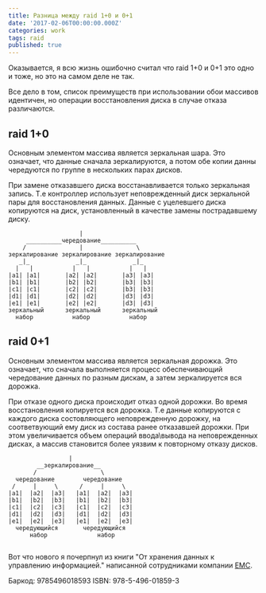 ```yaml
---
title: Разница между raid 1+0 и 0+1
date: '2017-02-06T00:00:00.000Z'
categories: work
tags: raid
published: true
---
```

Оказывается, я всю жизнь ошибочно считал что raid 1+0 и 0+1 это одно и тоже, но это на самом деле не так.

Все дело в том, список преимуществ при использовании обои массивов идентичен, но операции восстановления диска в случае отказа различаются. 

## raid 1+0

Основным элементом массива является зеркальная шара.
Это означает, что данные сначала зеркалируются, а потом обе копии данны чередуются по группе в нескольких парах дисков.

При замене отказавшего диска восстанавливается только зеркальная запись.
Т.е контроллер использует неповрежденный диск зеркальной пары для восстановления данных.
Данные с уцелевшего диска копируются на диск, установленный в качестве замены пострадавшему диску.

```
                    |
     __________чередование__________
    /               |               \
зеркалирование зеркалирование зеркалирование
   _|_             _|_             _|_
  |   |           |   |           |   |  
|a1| |a1|       |a2| |a2|       |a3| |a3|
|b1| |b1|       |b2| |b2|       |b3| |b3|
|c1| |c1|       |c2| |c2|       |b3| |b3|
|d1| |d1|       |d2| |d2|       |d3| |d3|
|e1| |e1|       |e2| |e2|       |d3| |d3|
зеркальный      зеркальный      зеркальный
  набор           набор           набор
```

## raid 0+1

Основным элементом массива является зеркальная дорожка.
Это означает, что сначала выполняется процесс обеспечивающий чередование данных по разным дискам, а затем зеркалируется вся дорожка.

При отказе одного диска происходит отказ одной дорожки.
Во время восстановления копируется вся дорожка.
Т.е данные копируются с каждого диска состовляющего неповрежденную дорожку, на соответвующий ему диск из состава ранее отказавшей дорожки.
При этом увеличивается объем операций ввода\вывода на неповрежденных дисках, а массив становится более уязвим к повторному отказу дисков.


```
                 |
        __зеркалирование__
       /                  \
  чередование        чередование
 /     |     \      /     |     \
|a1|  |a2|  |a3|   |a1|  |a2|  |a3|
|b1|  |b2|  |b3|   |b1|  |b2|  |b3|
|c1|  |c2|  |c3|   |c1|  |c2|  |c3|
|d1|  |d2|  |d3|   |d1|  |d2|  |d3|
|e1|  |e2|  |e3|   |e1|  |e2|  |e3|
  чередующийся       чередующийся
      набор              набор
      
```

Вот что нового я почерпнул из книги "От хранения данных к управлению информацией." написанной сотрудниками компании [EMC](http://www.emc.com/).

Баркод: 9785496018593
ISBN: 978-5-496-01859-3
